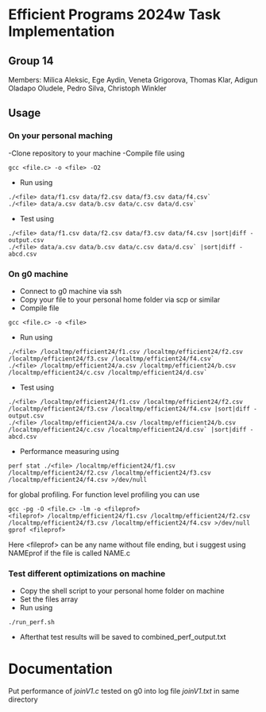 # Efficient Programs 2024w Task Implementation
## Group 14

Members: Milica Aleksic, Ege Aydin, Veneta Grigorova, Thomas Klar, Adigun Oladapo Oludele, Pedro Silva, Christoph Winkler


## Usage

### On your personal maching

-Clone repository to your machine
-Compile file using 
```
gcc <file.c> -o <file> -O2
```
- Run using 
```
./<file> data/f1.csv data/f2.csv data/f3.csv data/f4.csv`
./<file> data/a.csv data/b.csv data/c.csv data/d.csv`
```
- Test using 
```
./<file> data/f1.csv data/f2.csv data/f3.csv data/f4.csv |sort|diff - output.csv
./<file> data/a.csv data/b.csv data/c.csv data/d.csv` |sort|diff - abcd.csv
```
### On g0 machine

- Connect to g0 machine via ssh
- Copy your file to your personal home folder via scp or similar
- Compile file
```
gcc <file.c> -o <file>
```
- Run using 
```
./<file> /localtmp/efficient24/f1.csv /localtmp/efficient24/f2.csv /localtmp/efficient24/f3.csv /localtmp/efficient24/f4.csv`
./<file> /localtmp/efficient24/a.csv /localtmp/efficient24/b.csv /localtmp/efficient24/c.csv /localtmp/efficient24/d.csv`
```
- Test using 
```
./<file> /localtmp/efficient24/f1.csv /localtmp/efficient24/f2.csv /localtmp/efficient24/f3.csv /localtmp/efficient24/f4.csv |sort|diff - output.csv
./<file> /localtmp/efficient24/a.csv /localtmp/efficient24/b.csv /localtmp/efficient24/c.csv /localtmp/efficient24/d.csv` |sort|diff - abcd.csv
```
- Performance measuring using
```
perf stat ./<file> /localtmp/efficient24/f1.csv /localtmp/efficient24/f2.csv /localtmp/efficient24/f3.csv /localtmp/efficient24/f4.csv >/dev/null
```
for global profiling. For function level profiling you can use
```
gcc -pg -O <file.c> -lm -o <fileprof>
<fileprof> /localtmp/efficient24/f1.csv /localtmp/efficient24/f2.csv /localtmp/efficient24/f3.csv /localtmp/efficient24/f4.csv >/dev/null
gprof <fileprof>
```
Here \<fileprof\> can be any name without file ending, but i suggest using NAMEprof if the file is called NAME.c 
### Test different optimizations on machine
- Copy the shell script to your personal home folder on machine
- Set the files array
- Run using
```
./run_perf.sh
```
- Afterthat test results will be saved to combined_perf_output.txt
  
# Documentation
Put performance of _joinV1.c_ tested on g0 into log file _joinV1.txt_ in same directory
